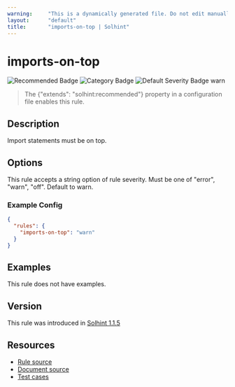 ```yaml
---
warning:     "This is a dynamically generated file. Do not edit manually."
layout:      "default"
title:       "imports-on-top | Solhint"
---
```


# imports-on-top
![Recommended Badge](https://img.shields.io/badge/-Recommended-brightgreen)
![Category Badge](https://img.shields.io/badge/-Style%20Guide%20Rules-informational)
![Default Severity Badge warn](https://img.shields.io/badge/Default%20Severity-warn-yellow)
> The {"extends": "solhint:recommended"} property in a configuration file enables this rule.


## Description
Import statements must be on top.

## Options
This rule accepts a string option of rule severity. Must be one of "error", "warn", "off". Default to warn.

### Example Config
```json
{
  "rules": {
    "imports-on-top": "warn"
  }
}
```


## Examples
This rule does not have examples.

## Version
This rule was introduced in [Solhint 1.1.5](https://github.com/protofire/solhint/tree/v1.1.5)

## Resources
- [Rule source](https://github.com/protofire/solhint/tree/master/lib/rules/order/imports-on-top.js)
- [Document source](https://github.com/protofire/solhint/tree/master/docs/rules/order/imports-on-top.md)
- [Test cases](https://github.com/protofire/solhint/tree/master/test/rules/order/imports-on-top.js)
